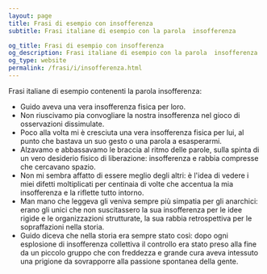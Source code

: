 ```yaml
---
layout: page
title: Frasi di esempio con insofferenza 
subtitle: Frasi italiane di esempio con la parola  insofferenza

og_title: Frasi di esempio con insofferenza 
og_description: Frasi italiane di esempio con la parola  insofferenza
og_type: website
permalink: /frasi/i/insofferenza.html
---
```


Frasi italiane di esempio contenenti la parola insofferenza:


- Guido aveva una vera insofferenza fisica per loro.
- Non riuscivamo pia convogliare la nostra insofferenza nel gioco di osservazioni dissimulate.
- Poco alla volta mi è cresciuta una vera insofferenza fisica per lui, al punto che bastava un suo gesto o una parola a esasperarmi.
- Alzavamo e abbassavamo le braccia al ritmo delle parole, sulla spinta di un vero desiderio fisico di liberazione: insofferenza e rabbia compresse che cercavano spazio.
- Non mi sembra affatto di essere meglio degli altri: è l'idea di vedere i miei difetti moltiplicati per centinaia di volte che accentua la mia insofferenza e la riflette tutto intorno.
- Man mano che leggeva gli veniva sempre più simpatia per gli anarchici: erano gli unici che non suscitassero la sua insofferenza per le idee rigide e le organizzazioni strutturate, la sua rabbia retrospettiva per le sopraffazioni nella storia.
- Guido diceva che nella storia era sempre stato così: dopo ogni esplosione di insofferenza collettiva il controllo era stato preso alla fine da un piccolo gruppo che con freddezza e grande cura aveva intessuto una prigione da sovrapporre alla passione spontanea della gente.

